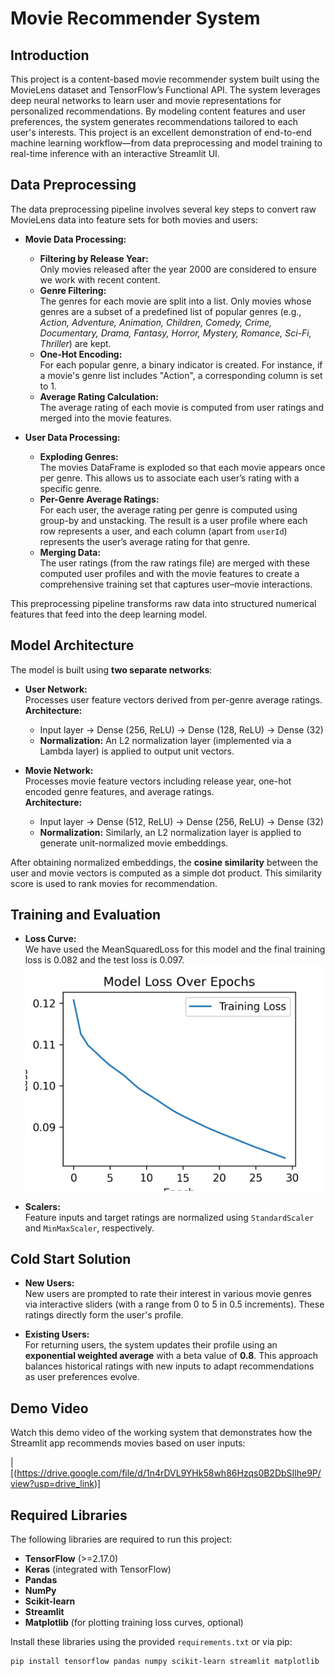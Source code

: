 # Movie Recommender System

## Introduction

This project is a content-based movie recommender system built using the MovieLens dataset and TensorFlow’s Functional API. The system leverages deep neural networks to learn user and movie representations for personalized recommendations. By modeling content features and user preferences, the system generates recommendations tailored to each user's interests. This project is an excellent demonstration of end-to-end machine learning workflow—from data preprocessing and model training to real-time inference with an interactive Streamlit UI.

## Data Preprocessing

The data preprocessing pipeline involves several key steps to convert raw MovieLens data into feature sets for both movies and users:

- **Movie Data Processing:**
  - **Filtering by Release Year:**  
    Only movies released after the year 2000 are considered to ensure we work with recent content.
  - **Genre Filtering:**  
    The genres for each movie are split into a list. Only movies whose genres are a subset of a predefined list of popular genres (e.g., *Action, Adventure, Animation, Children, Comedy, Crime, Documentary, Drama, Fantasy, Horror, Mystery, Romance, Sci-Fi, Thriller*) are kept.
  - **One-Hot Encoding:**  
    For each popular genre, a binary indicator is created. For instance, if a movie's genre list includes "Action", a corresponding column is set to 1.
  - **Average Rating Calculation:**  
    The average rating of each movie is computed from user ratings and merged into the movie features.
    
- **User Data Processing:**
  - **Exploding Genres:**  
    The movies DataFrame is exploded so that each movie appears once per genre. This allows us to associate each user’s rating with a specific genre.
  - **Per-Genre Average Ratings:**  
    For each user, the average rating per genre is computed using group-by and unstacking. The result is a user profile where each row represents a user, and each column (apart from `userId`) represents the user’s average rating for that genre.
  - **Merging Data:**  
    The user ratings (from the raw ratings file) are merged with these computed user profiles and with the movie features to create a comprehensive training set that captures user–movie interactions.

This preprocessing pipeline transforms raw data into structured numerical features that feed into the deep learning model.

## Model Architecture

The model is built using **two separate networks**:

- **User Network:**  
  Processes user feature vectors derived from per-genre average ratings.  
  **Architecture:**  
  - Input layer → Dense (256, ReLU) → Dense (128, ReLU) → Dense (32)  
  - **Normalization:** An L2 normalization layer (implemented via a Lambda layer) is applied to output unit vectors.

- **Movie Network:**  
  Processes movie feature vectors including release year, one-hot encoded genre features, and average ratings.  
  **Architecture:**  
  - Input layer → Dense (512, ReLU) → Dense (256, ReLU) → Dense (32)  
  - **Normalization:** Similarly, an L2 normalization layer is applied to generate unit-normalized movie embeddings.

After obtaining normalized embeddings, the **cosine similarity** between the user and movie vectors is computed as a simple dot product. This similarity score is used to rank movies for recommendation.

## Training and Evaluation

- **Loss Curve:**  
  We have used the MeanSquaredLoss for this model and the final training loss is 0.082 and the test loss is 0.097. 
  <img src="output/loss.png" alt="Training Loss Curve" width="600"/>

- **Scalers:**  
  Feature inputs and target ratings are normalized using `StandardScaler` and `MinMaxScaler`, respectively.

## Cold Start Solution

- **New Users:**  
  New users are prompted to rate their interest in various movie genres via interactive sliders (with a range from 0 to 5 in 0.5 increments). These ratings directly form the user's profile.
  
- **Existing Users:**  
  For returning users, the system updates their profile using an **exponential weighted average** with a beta value of **0.8**. This approach balances historical ratings with new inputs to adapt recommendations as user preferences evolve.

## Demo Video

Watch this demo video of the working system that demonstrates how the Streamlit app recommends movies based on user inputs:

|[(https://drive.google.com/file/d/1n4rDVL9YHk58wh86Hzqs0B2DbSIlhe9P/view?usp=drive_link)]


## Required Libraries

The following libraries are required to run this project:

- **TensorFlow** (>=2.17.0)
- **Keras** (integrated with TensorFlow)
- **Pandas**
- **NumPy**
- **Scikit-learn**
- **Streamlit**
- **Matplotlib** (for plotting training loss curves, optional)

Install these libraries using the provided `requirements.txt` or via pip:

```bash
pip install tensorflow pandas numpy scikit-learn streamlit matplotlib
